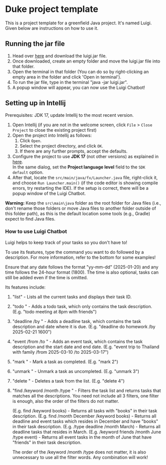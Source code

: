 # Duke project template

This is a project template for a greenfield Java project. It's named Luigi. Given below are instructions on how to use it.

## Running the jar file

1. Head over [here](https://github.com/AnWe11/ip/releases/tag/Luigi-v2) and download the luigi.jar file.<br>
2. Once downloaded, create an empty folder and move the luigi.jar file into that folder.
3. Open the terminal in that folder (You can do so by right-clicking an empty area in the folder and click 'Open in terminal').
4. To run the jar file, type in the terminal "java -jar luigi.jar".
5. A popup window will appear, you can now use the Luigi Chatbot!

## Setting up in Intellij

Prerequisites: JDK 17, update Intellij to the most recent version.

1. Open Intellij (if you are not in the welcome screen, click `File` > `Close Project` to close the existing project first)
1. Open the project into Intellij as follows:
   1. Click `Open`.
   1. Select the project directory, and click `OK`.
   1. If there are any further prompts, accept the defaults.
1. Configure the project to use **JDK 17** (not other versions) as explained in [here](https://www.jetbrains.com/help/idea/sdk.html#set-up-jdk).<br>
   In the same dialog, set the **Project language level** field to the `SDK default` option.
1. After that, locate the `src/main/java/fx/Launcher.java` file, right-click it, and choose `Run Launcher.main()` (if the code editor is showing compile errors, try restarting the IDE). If the setup is correct, there will be a popup window of the Luigi Chatbot.

**Warning:** Keep the `src\main\java` folder as the root folder for Java files (i.e., don't rename those folders or move Java files to another folder outside of this folder path), as this is the default location some tools (e.g., Gradle) expect to find Java files.

### How to use Luigi Chatbot

Luigi helps to keep track of your tasks so you don't have to!

To use its features, type the command you want to do followed by a description. For more information, refer to the bottom for some examples!

Ensure that any date follows the format "yy-mm-dd" (2025-01-20) and any time follows the 24-hour format (1800). The time is also optional, tasks can still be added even if the time is omitted. 

Its features include:

1. "list" - Lists all the current tasks and displays their task ID.
2. "todo <task description>" - Adds a todo task, which only contains the task description. (E.g. "todo meeting at 8pm with friends")
3. "deadline <task description> /by <date>" - Adds a deadline task, which contains the task description and date where it is due. (E.g. "deadline do homework /by 2025-02-21 1600")
4. "event <task description> /from <start date> /to <end date>" - Adds an event task, which contains the task description and the start date and end date. (E.g. "event trip to Thailand with family /from 2025-03-10 /to 2025-03-17")
5. "mark <task ID>" - Mark a task as completed. (E.g. "mark 2")
6. "unmark <task ID>" - Unmark a task as uncompleted. (E.g. "unmark 3")
7. "delete <task ID>" - Deletes a task from the list. (E.g. "delete 4")
8. "find /keyword <keyword> /month <month> /type <type of task>" - Filters the task list and returns tasks that matches all the descriptions. You need not include all 3 filters, one filter is enough, also the order of the filters do not matter.
   
   (E.g. find /keyword books) - Returns all tasks with "books" in their task description.
   (E.g. find /month December /keyword books) - Returns all deadline and event tasks which resides in December and have "books" in their task description.
   (E.g. /type deadline /month March) - Returns all deadline tasks that resides in March.
   (E.g. /keyword friends /month June /type event) - Returns all event tasks in the month of June that have "friends" in their task description.
   
   The order of the /keyword /month /type does not matter, it is also unnecessary to use all the filter words. Any combination will work!


